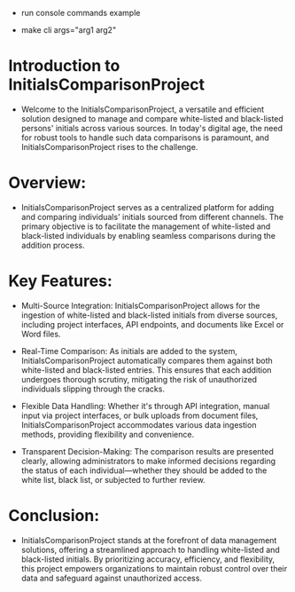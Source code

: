 - run console commands example 
* make cli args="arg1 arg2"

# Introduction to InitialsComparisonProject

- Welcome to the InitialsComparisonProject, a versatile and efficient solution designed to manage and compare white-listed and black-listed persons' initials across various sources. In today's digital age, the need for robust tools to handle such data comparisons is paramount, and InitialsComparisonProject rises to the challenge.

# Overview:

- InitialsComparisonProject serves as a centralized platform for adding and comparing individuals' initials sourced from different channels. The primary objective is to facilitate the management of white-listed and black-listed individuals by enabling seamless comparisons during the addition process.

# Key Features:

- Multi-Source Integration: InitialsComparisonProject allows for the ingestion of white-listed and black-listed initials from diverse sources, including project interfaces, API endpoints, and documents like Excel or Word files.

- Real-Time Comparison: As initials are added to the system, InitialsComparisonProject automatically compares them against both white-listed and black-listed entries. This ensures that each addition undergoes thorough scrutiny, mitigating the risk of unauthorized individuals slipping through the cracks.

- Flexible Data Handling: Whether it's through API integration, manual input via project interfaces, or bulk uploads from document files, InitialsComparisonProject accommodates various data ingestion methods, providing flexibility and convenience.

- Transparent Decision-Making: The comparison results are presented clearly, allowing administrators to make informed decisions regarding the status of each individual—whether they should be added to the white list, black list, or subjected to further review.

# Conclusion:

- InitialsComparisonProject stands at the forefront of data management solutions, offering a streamlined approach to handling white-listed and black-listed initials. By prioritizing accuracy, efficiency, and flexibility, this project empowers organizations to maintain robust control over their data and safeguard against unauthorized access.